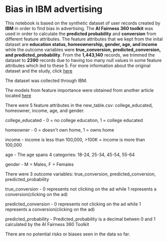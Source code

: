 # Bias in IBM advertising

This notebook is based on the synthetic dataset of user records created by **IBM** in order to find bias in advertising. The **AI Fairness 360 toolkit** was used in order to calculate the **predicted probability** and **conversion** from different feature attributes. The feature attributes that we kept from the inital dataset are **education status, homeownership, gender, age, and income** while the outcome variables were **true_conversion, predicted_conversion, and predicted_probability**. From the **1,443,140** records, we trimmed the dataset to **2390** records due to having too many null values in some feature attributes which led to these 5. For more information about the original dataset and the study, click [here](https://developer.ibm.com/exchanges/data/all/bias-in-advertising/)

The dataset was collected through IBM.

The models from feature importance were obtained from another article located [here](https://towardsdatascience.com/understanding-feature-importance-and-how-to-implement-it-in-python-ff0287b20285)

There were 5 feature attributes in the new_table.csv: college_educated, homeowner, income, age, and gender. 

college_educated - 0 = no college education, 1 = college educated

homeowner - 0 = doesn't own home, 1 = owns home

income - income is less than 100,000, >100K = income is more than 100,000

age - The age spans 4 categories: 18-24, 25-34, 45-54, 55-64

gender - M = Males, F = Females

There were 3 outcome variables: true_conversion, predicted_conversion, predicted_probability

true_conversion - 0 represents not clicking on the ad while 1 represents a conversion(clicking on the ad)

predicted_conversion - 0 represents not clicking on the ad while 1 represents a conversion(clicking on the ad)

predicted_probability - Predicted_probability is a decimal betwen 0 and 1 calculated by the AI Fairness 360 Toolkit

There are no potential risks or biases seen in the data so far. 
